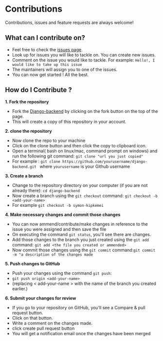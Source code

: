 # Contributions

Contributions, issues and feature requests are always welcome!



## What can I contribute on?

- Feel free to check the [issues page](https://github.com/savannah-Silica/django-backend/issues).
- Look up for issues you will like to tackle on. You can create new issues.
- Comment on the issue you would like to tackle. For example: ```Hello!, I would like to take up this issue```
- The maintainers will assign you to one of the issues.
- You can now get started ! All the best.

## How do I Contribute ?


**1. Fork the repository**
- Fork the [Django-backend](https://github.com/savannah-Silica/django-backend) by clicking on the fork button on the top of the page.
- This will create a copy of this repository in your account.


**2. clone the repository**
- Now clone the repo to your machine
- Click on the clone button and then click the copy to clipboard icon.
- Open a terminal( bash on linux/mac, command prompt on windows) and run the following git command: ```git clone "url you just copied" ``` 
- For example : ``git clone https://github.com/yourusername/django-backend.git `` where ```yourusername``` is your Github username

**3. Create a branch**
- Change to the repository directory on your computer (if you are not already there): ```cd django-backend```
- Now create a branch using the ``git checkout`` command: ``git checkout -b <add-your-name>``
- For example ``git checkout -b symon-kipkemei``

**4. Make necessary changes and commit those changes**
- You can now ammend/contribute/make changes in reference to the issue you were assigned and then save the file
- On executing the command ``git status``, you'll see there are changes.
- Add those changes to the branch you just created using the ``git add`` command: ``git add <the file you created or ammended>``
- Now commit those changes using the ``git commit`` command:``git commit -m "a description of the changes made``


**5. Push changes to GitHub**
- Push your changes using the command ``git push``:
- ``git push origin <add-your-name>``
- (replacing < add-your-name > with the name of the branch you created earlier.)

**6. Submit your changes for review**
- If you go to your repository on GitHub, you’ll see a Compare & pull request button. 
- Click on that button.
- Write a comment on the changes made.
- click create pull request button
- You will get a notification email once the changes have been merged